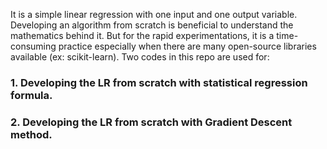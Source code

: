 It is a simple linear regression with one input and one output variable.
Developing an algorithm from scratch is beneficial to understand the mathematics behind it.
But for the rapid experimentations, it is a time-consuming practice especially when there are many open-source libraries available (ex: scikit-learn).
Two codes in this repo are used for:
### 1. Developing the LR from scratch with statistical regression formula.
### 2. Developing the LR from scratch with Gradient Descent method.





